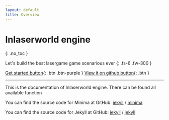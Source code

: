 ```yaml
---
layout: default
title: Overview
---
```


# Inlaserworld engine
{: .no_toc }

Let's build the best lasergame game scenarious ever
{: .fs-6 .fw-300 }

[Get started button](http://example.com/){: .btn .btn-purple }
[View it on github button](http://example.com/){: .btn }

---

This is the documentation of Inlaserworld engine. There can be found all available function 

You can find the source code for Minima at GitHub:
[jekyll][jekyll-organization] /
[minima](https://github.com/jekyll/minima)

You can find the source code for Jekyll at GitHub:
[jekyll][jekyll-organization] /
[jekyll](https://github.com/jekyll/jekyll)


[jekyll-organization]: https://github.com/jekyll
